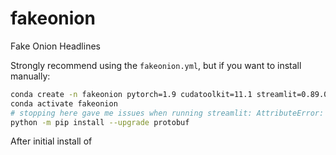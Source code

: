 # fakeonion
Fake Onion Headlines 

Strongly recommend using the `fakeonion.yml`, but if you want to install manually:
```bash
conda create -n fakeonion pytorch=1.9 cudatoolkit=11.1 streamlit=0.89.0 fuzzywuzzy=0.18.0 transformers=4.11 -y
conda activate fakeonion
# stopping here gave me issues when running streamlit: AttributeError: module 'google.protobuf.descriptor' has no attribute '_internal_create_key'.
python -m pip install --upgrade protobuf
```
After initial install of 
